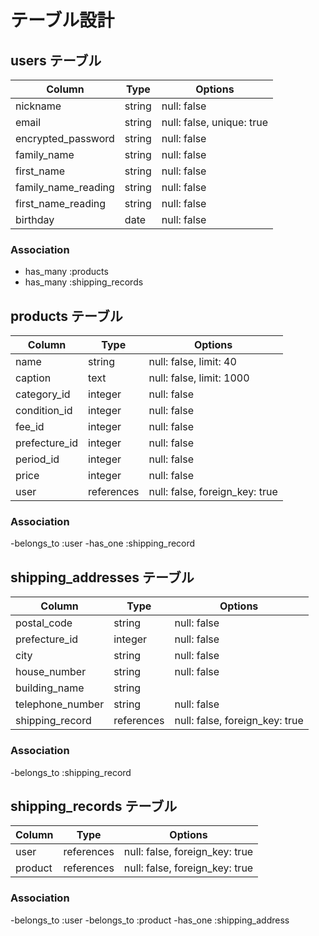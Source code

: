 # テーブル設計

## users テーブル

| Column              | Type    | Options                    |
| ------------------- | ------- | -------------------------- |
| nickname            | string  | null: false                |
| email               | string  | null: false, unique: true  |
| encrypted_password  | string  | null: false                |
| family_name         | string  | null: false                |
| first_name          | string  | null: false                |
| family_name_reading | string  | null: false                |
| first_name_reading  | string  | null: false                |
| birthday            | date    | null: false                |

### Association

- has_many :products
- has_many :shipping_records


## products テーブル

| Column        | Type       | Options                        |
| ------------- | ---------- | ------------------------------ |
| name          | string     | null: false, limit: 40         |
| caption       | text       | null: false, limit: 1000       |
| category_id   | integer    | null: false                    |
| condition_id  | integer    | null: false                    |
| fee_id        | integer    | null: false                    |
| prefecture_id | integer    | null: false                    |
| period_id     | integer    | null: false                    |
| price         | integer    | null: false                    |
| user          | references | null: false, foreign_key: true |

### Association

-belongs_to :user
-has_one :shipping_record


## shipping_addresses テーブル

| Column           | Type       | Options                        |
| ---------------- | ---------- | ------------------------------ |
| postal_code      | string     | null: false                    |
| prefecture_id    | integer    | null: false                    |
| city             | string     | null: false                    |
| house_number     | string     | null: false                    |
| building_name    | string     |                                |
| telephone_number | string     | null: false                    |
| shipping_record  | references | null: false, foreign_key: true |

### Association

-belongs_to :shipping_record


## shipping_records テーブル

| Column           | Type       | Options                        |
| ---------------- | ---------- | ------------------------------ |
| user             | references | null: false, foreign_key: true |
| product          | references | null: false, foreign_key: true |

### Association

-belongs_to :user
-belongs_to :product
-has_one :shipping_address